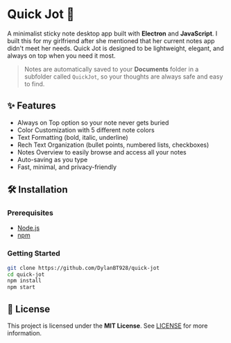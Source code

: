 # Quick Jot 📝

A minimalist sticky note desktop app built with **Electron** and **JavaScript**. I built this for my girlfriend after she mentioned that her current notes app didn't meet her needs. Quick Jot is designed to be lightweight, elegant, and always on top when you need it most.

> Notes are automatically saved to your **Documents** folder in a subfolder called `QuickJot`, so your thoughts are always safe and easy to find.

## ✨ Features

- Always on Top option so your note never gets buried
- Color Customization with 5 different note colors
- Text Formatting (bold, italic, underline)
- Rech Text Organization (bullet points, numbered lists, checkboxes)
- Notes Overview to easily browse and access all your notes
- Auto-saving as you type
- Fast, minimal, and privacy-friendly

## 🛠 Installation

### Prerequisites

- [Node.js](https://nodejs.org/)
- [npm](https://www.npmjs.com/)

### Getting Started

```bash
git clone https://github.com/DylanBT928/quick-jot
cd quick-jot
npm install
npm start
```

## 📄 License

This project is licensed under the **MIT License**. See [LICENSE](./LICENSE) for more information.
